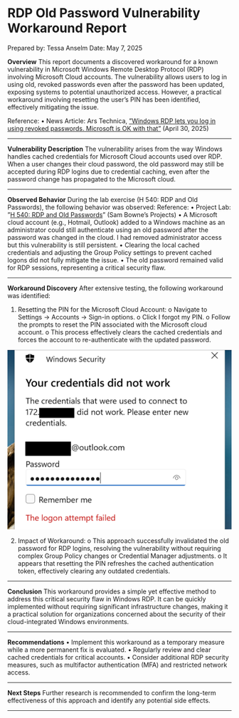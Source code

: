 
# RDP Old Password Vulnerability Workaround Report 
Prepared by: Tessa Anselm
Date: May 7, 2025

**Overview**
This report documents a discovered workaround for a known vulnerability in Microsoft Windows Remote Desktop Protocol (RDP) involving Microsoft Cloud accounts. The vulnerability allows users to log in using old, revoked passwords even after the password has been updated, exposing systems to potential unauthorized access. However, a practical workaround involving resetting the user’s PIN has been identified, effectively mitigating the issue.

Reference:
•	News Article: Ars Technica, [”Windows RDP lets you log in using revoked passwords. Microsoft is OK with that”](https://arstechnica.com/security/2025/04/windows-rdp-lets-you-log-in-using-revoked-passwords-microsoft-is-ok-with-that/) (April 30, 2025)

 ---
**Vulnerability Description**
The vulnerability arises from the way Windows handles cached credentials for Microsoft Cloud accounts used over RDP. When a user changes their cloud password, the old password may still be accepted during RDP logins due to credential caching, even after the password change has propagated to the Microsoft cloud. 

 ---
 
**Observed Behavior**
During the lab exercise (H 540: RDP and Old Passwords), the following behavior was observed:
Reference:
•	Project Lab: ”[H 540: RDP and Old Passwords](https://samsclass.info/123/proj14/H540.htm)” (Sam Bowne’s Projects)
•	A Microsoft cloud account (e.g., Hotmail, Outlook) added to a Windows machine as an administrator could still authenticate using an old password after the password was changed in the cloud. I had removed administrator access but this vulnerability is still persistent.
•	Clearing the local cached credentials and adjusting the Group Policy settings to prevent cached logons did not fully mitigate the issue.
•	The old password remained valid for RDP sessions, representing a critical security flaw.

 ---
 
**Workaround Discovery**
After extensive testing, the following workaround was identified:
1.	Resetting the PIN for the Microsoft Cloud Account:
o	Navigate to Settings → Accounts → Sign-in options.
o	Click I forgot my PIN.
o	Follow the prompts to reset the PIN associated with the Microsoft cloud account.
o	This process effectively clears the cached credentials and forces the account to re-authenticate with the updated password.

 ![5a5751e4966bc55afb7c120bbf70d5bf.png](../_resources/5a5751e4966bc55afb7c120bbf70d5bf.png)

2.	Impact of Workaround:
o	This approach successfully invalidated the old password for RDP logins, resolving the vulnerability without requiring complex Group Policy changes or Credential Manager adjustments.
o	It appears that resetting the PIN refreshes the cached authentication token, effectively clearing any outdated credentials.
 
---

**Conclusion**
This workaround provides a simple yet effective method to address this critical security flaw in Windows RDP. It can be quickly implemented without requiring significant infrastructure changes, making it a practical solution for organizations concerned about the security of their cloud-integrated Windows environments.

 ---
 
**Recommendations**
•	Implement this workaround as a temporary measure while a more permanent fix is evaluated.
•	Regularly review and clear cached credentials for critical accounts.
•	Consider additional RDP security measures, such as multifactor authentication (MFA) and restricted network access.

 ---
**Next Steps**
Further research is recommended to confirm the long-term effectiveness of this approach and identify any potential side effects.

---
 
